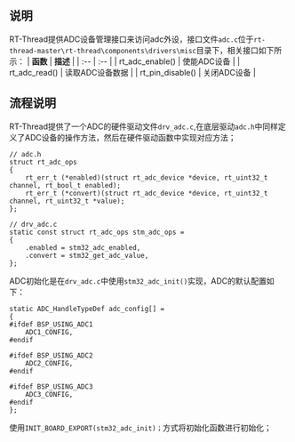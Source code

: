 ## 说明
RT-Thread提供ADC设备管理接口来访问adc外设，接口文件`adc.c`位于`rt-thread-master\rt-thread\components\drivers\misc`目录下，相关接口如下所示：
|      **函数**    |        **描述** |
|        :--       |        :--      |
| rt_adc_enable()  |   使能ADC设备   |
| rt_adc_read()    |   读取ADC设备数据   |
| rt_pin_disable() |   关闭ADC设备   |

## 流程说明
RT-Thread提供了一个ADC的硬件驱动文件`drv_adc.c`,在底层驱动`adc.h`中同样定义了ADC设备的操作方法，然后在硬件驱动函数中实现对应方法；
```
// adc.h
struct rt_adc_ops
{
    rt_err_t (*enabled)(struct rt_adc_device *device, rt_uint32_t channel, rt_bool_t enabled);
    rt_err_t (*convert)(struct rt_adc_device *device, rt_uint32_t channel, rt_uint32_t *value);
};

// drv_adc.c 
static const struct rt_adc_ops stm_adc_ops =
{
    .enabled = stm32_adc_enabled,
    .convert = stm32_get_adc_value,
};
```

ADC初始化是在`drv_adc.c`中使用`stm32_adc_init()`实现，ADC的默认配置如下：
```
static ADC_HandleTypeDef adc_config[] =
{
#ifdef BSP_USING_ADC1
    ADC1_CONFIG,
#endif

#ifdef BSP_USING_ADC2
    ADC2_CONFIG,
#endif

#ifdef BSP_USING_ADC3
    ADC3_CONFIG,
#endif
};
```
使用`INIT_BOARD_EXPORT(stm32_adc_init)；`方式将初始化函数进行初始化；